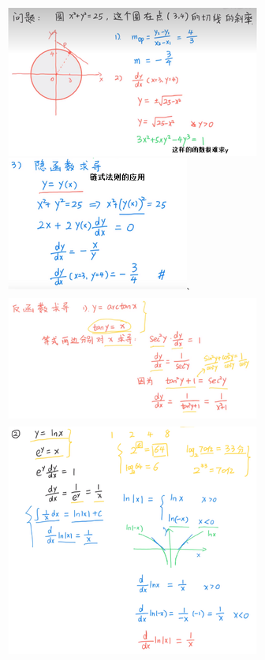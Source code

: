 ![](../../photo/Pasted%20image%2020240319114645.png)
![](../../photo/Pasted%20image%2020240319114812.png)、


![](../../photo/Pasted%20image%2020240319115039.png)

![](../../photo/Pasted%20image%2020240319115419.png)